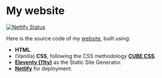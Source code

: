 # My website

[![Netlify Status](https://api.netlify.com/api/v1/badges/4e427f85-32d7-4504-af75-67ff0241c4b7/deploy-status)](https://app.netlify.com/sites/germanfrelo/deploys)

Here is the source code of my [website](https://germanfrelo.dev), built using:

- **HTML**.
- (Vanilla) **CSS**, following the CSS methodology [**CUBE CSS**](https://cube.fyi).
- [**Eleventy (11ty)**](https://www.11ty.dev) as the Static Site Generator.
- [**Netlify**](https://www.netlify.com) for deployment.
